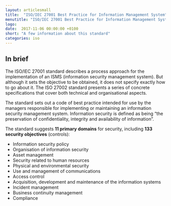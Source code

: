 ```yaml
---
layout: articlesmall
title:  "ISO/IEC 27001 Best Practice for Information Management System"
menutitle: "ISO/IEC 27001 Best Practice for Information Management System"
logo:
date:  2017-11-06 00:00:00 +0100
short: "A few information about this standard"
categories: iso
---
```

## In brief
The ISO/IEC 27001 standard describes a process approach for the implementation of an ISMS (information security management system). But although it sets the objective to be obtained, it does not specify exactly how to go about it. The ISO 27002 standard presents a series of concrete specifications that cover both technical and organisational aspects.

The standard sets out a code of best practice intended for use by the managers responsible for implementing or maintaining an information security management system. Information security is defined as being “the preservation of confidentiality, integrity and availability of information”.

The standard suggests **11 primary domains** for security, including **133 security objectives** (controls):

* Information security policy
* Organisation of information security
* Asset management
* Security related to human resources
* Physical and environmental security
* Use and management of communications
* Access control
* Acquisition, development and maintenance of the information systems
* Incident management
* Business continuity management
* Compliance
